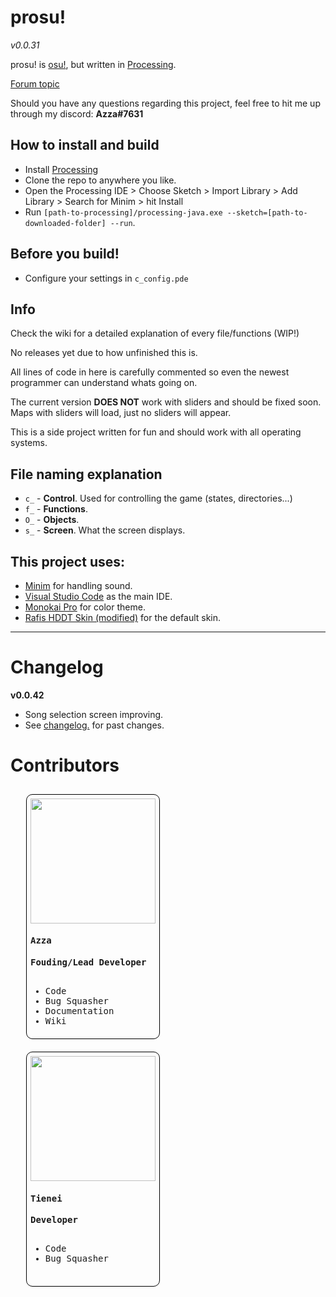 # prosu!
*v0.0.31*

prosu! is [osu!](https://osu.ppy.sh), but written in [Processing](https://processing.org/).

[Forum topic](https://osu.ppy.sh/community/forums/topics/989272)

Should you have any questions regarding this project, feel free to hit me up through my discord: **Azza#7631**

## How to install and build
- Install [Processing](https://processing.org/)
- Clone the repo to anywhere you like.
- Open the Processing IDE > Choose Sketch > Import Library > Add Library > Search for Minim > hit Install
- Run `[path-to-processing]/processing-java.exe --sketch=[path-to-downloaded-folder] --run`.

## Before you build!
- Configure your settings in `c_config.pde`

## Info
Check the wiki for a detailed explanation of every file/functions (WIP!)

No releases yet due to how unfinished this is.

All lines of code in here is carefully commented so even the newest programmer can understand whats going on.

The current version **DOES NOT** work with sliders and should be fixed soon. Maps with sliders will load, just no sliders will appear.

This is a side project written for fun and should work with all operating systems.

## File naming explanation
- `c_` - **Control**. Used for controlling the game (states, directories...)
- `f_` - **Functions**.
- `O_` - **Objects**.
- `s_` - **Screen**. What the screen displays.
## This project uses:
- [Minim](http://code.compartmental.net/minim/) for handling sound.
- [Visual Studio Code](https://code.visualstudio.com/) as the main IDE.
- [Monokai Pro](https://monokai.pro/) for color theme.
- [Rafis HDDT Skin (modified)](https://skins.osuck.net/index.php?newsid=166) for the default skin.

---
# Changelog
**v0.0.42**
- Song selection screen improving.
- See [changelog.](https://github.com/AzzaDeveloper/prosu/wiki/Changelog) for past changes.
# Contributors
<kbd>
<div style="float:left; margin: 10px 25px; border-radius: 10px; border: 1px solid black; padding:6px">
	<img src="https://i.imgur.com/RL0NPm2.jpg" width=200 height=200>  
	<h4><b>Azza</b></h4>  
	<span><b>Fouding/Lead Developer</b></span><br><br>
    <span>
    	<ul>
        	<li> Code
            <li> Bug Squasher
			<li> Documentation
			<li> Wiki
       </ul>
    </span>    
</div>
</kbd>

<kbd>
<div style="float:left; margin: 10px 25px; border-radius: 10px; border: 1px solid black; padding:6px">
	<img src="https://i.imgur.com/9s9UyBT.png" width=200 height=200>  
	<h4><b>Tienei</b></h4>  
	<span><b>Developer</b></span><br><br>
    <span>
    	<ul>
        	<li> Code
            <li> Bug Squasher
			<br>
			<br>
       </ul>
    </span>    
</div>
</kbd>